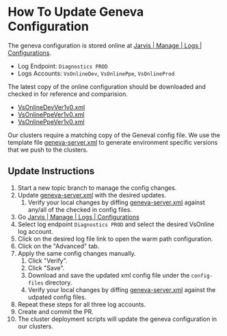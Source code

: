 # How To Update Geneva Configuration

The geneva configuration is stored online at [Jarvis | Manage | Logs | Configurations](https://jarvis-west.dc.ad.msft.net/settings/mds).

- Log Endpoint: `Diagnostics PROD`
- Logs Accounts: `VsOnlineDev`, `VsOnlinePpe`, `VsOnlineProd`

The latest copy of the online configuration should be downloaded and checked in for reference and comparision.

- [VsOnlineDevVer1v0.xml](./VsOnlineDevVer1v0.xml)
- [VsOnlinePpeVer1v0.xml](./VsOnlinePpeVer1v0.xml)
- [VsOnlinePpeVer1v0.xml](./VsOnlineProdVer1v0.xml)

Our clusters require a matching copy of the Geneval config file. We use the template file [geneva-server.xml](./geneva-server.xml) to generate environment specific versions that we push to the clusters.

## Update Instructions

1. Start a new topic branch to manage the config changes.
1. Update [geneva-server.xml](./geneva-server.xml) with the desired updates.
    1. Verify your local changes by diffing [geneva-server.xml](./geneva-server.xml) against any/all of the checked in config files.
1. Go [Jarvis | Manage | Logs | Configurations](https://jarvis-west.dc.ad.msft.net/settings/mds)
1. Select log endpoint `Diagnostics PROD` and select the desired VsOnline log account.
1. Click on the desired log file link to open the warm path configuration.
1. Click on the "Advanced" tab.
1. Apply the same config changes manually.
    1. Click "Verify".
    1. Click "Save".
    1. Download and save the updated xml config file under the `config-files` directory.
    1. Verify your local changes by diffing [geneva-server.xml](./geneva-server.xml) against the udpated config files.
1. Repeat these steps for all three log accounts.
1. Create and commit the PR.
1. The cluster deployment scripts will update the geneva configuration in our clusters.
